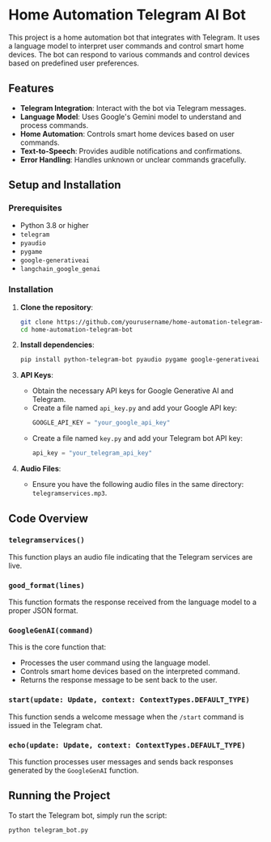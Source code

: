 # Home Automation Telegram AI Bot

This project is a home automation bot that integrates with Telegram. It uses a language model to interpret user commands and control smart home devices. The bot can respond to various commands and control devices based on predefined user preferences.

## Features

- **Telegram Integration**: Interact with the bot via Telegram messages.
- **Language Model**: Uses Google's Gemini model to understand and process commands.
- **Home Automation**: Controls smart home devices based on user commands.
- **Text-to-Speech**: Provides audible notifications and confirmations.
- **Error Handling**: Handles unknown or unclear commands gracefully.

## Setup and Installation

### Prerequisites

- Python 3.8 or higher
- `telegram`
- `pyaudio`
- `pygame`
- `google-generativeai`
- `langchain_google_genai`

### Installation

1. **Clone the repository**:
    ```sh
    git clone https://github.com/yourusername/home-automation-telegram-bot.git
    cd home-automation-telegram-bot
    ```

2. **Install dependencies**:
    ```sh
    pip install python-telegram-bot pyaudio pygame google-generativeai langchain_google_genai
    ```

3. **API Keys**:
    - Obtain the necessary API keys for Google Generative AI and Telegram.
    - Create a file named `api_key.py` and add your Google API key:
        ```python
        GOOGLE_API_KEY = "your_google_api_key"
        ```
    - Create a file named `key.py` and add your Telegram bot API key:
        ```python
        api_key = "your_telegram_api_key"
        ```

4. **Audio Files**:
    - Ensure you have the following audio files in the same directory: `telegramservices.mp3`.

## Code Overview

### `telegramservices()`

This function plays an audio file indicating that the Telegram services are live.

### `good_format(lines)`

This function formats the response received from the language model to a proper JSON format.

### `GoogleGenAI(command)`

This is the core function that:
- Processes the user command using the language model.
- Controls smart home devices based on the interpreted command.
- Returns the response message to be sent back to the user.

### `start(update: Update, context: ContextTypes.DEFAULT_TYPE)`

This function sends a welcome message when the `/start` command is issued in the Telegram chat.

### `echo(update: Update, context: ContextTypes.DEFAULT_TYPE)`

This function processes user messages and sends back responses generated by the `GoogleGenAI` function.

## Running the Project

To start the Telegram bot, simply run the script:

```sh
python telegram_bot.py

